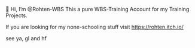 👋 Hi, I’m @Rohten-WBS
This a pure WBS-Training Account for my Training Projects.

If you are looking for my none-schooling stuff visit https://rohten.itch.io/

see ya, gl and hf

<!---
Rohten-WBS/Rohten-WBS is a ✨ special ✨ repository because its `README.md` (this file) appears on your GitHub profile.
You can click the Preview link to take a look at your changes.
--->
